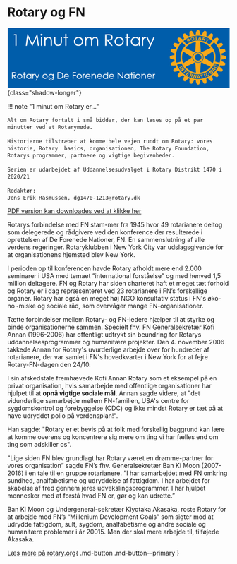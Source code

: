 # Rotary og FN

![4 punktsprøven](images/fn.jpg){class="shadow-longer"} 

!!! note "1 minut om Rotary er..."

    Alt om Rotary fortalt i små bidder, der kan læses op på et par minutter ved et Rotarymøde.
    
    Historierne tilstræber at komme hele vejen rundt om Rotary: vores historie, Rotary  basics, organisationen, The Rotary Foundation, Rotarys programmer, partnere og vigtige begivenheder.
    
    Serien er udarbejdet af Uddannelsesudvalget i Rotary Distrikt 1470 i 2020/21
    
    Redaktør: 
    Jens Erik Rasmussen, dg1470-1213@rotary.dk


<a href=https://1minut.rotary.dk/pdf-versioner/1_minut_om_Rotary_Rotary_og_FN.pdf target=_blank>PDF version kan downloades ved at klikke her</a>


Rotarys forbindelse med FN stam-mer fra 1945 hvor 49 rotarianere deltog som delegerede og rådgivere ved den konference der resulterede i oprettelsen af De Forenede Nationer, FN. En sammenslutning af alle verdens regeringer. Rotaryklubben i New York City var udslagsgivende for at organisationens hjemsted blev New York.


I perioden op til konferencen havde Rotary afholdt mere end 2.000 seminarer i USA med temaet ”international forståelse” og med henved 1,5 million deltagere. FN og Rotary har siden charteret haft et meget tæt forhold og Rotary er i dag repræsenteret ved 23 rotarianere i FN’s forskellige organer. Rotary har også en meget høj NGO konsultativ status i FN's øko-no¬miske og sociale råd, som overvåger mange FN-organisationer.


Tætte forbindelser mellem Rotary- og FN-ledere hjælper til at styrke og binde organisationerne sammen. Specielt fhv. FN Generalsekretær Kofi Annan (1996-2006) har offentligt udtrykt sin beundring for Rotarys uddannelsesprogrammer og humanitære projekter. Den 4. november 2006 takkede Annan for Rotary's uvurderlige arbejde over for hundreder af rotarianere, der var samlet i FN's hovedkvarter i New York for at fejre Rotary-FN-dagen den 24/10. 


I sin afskedstale fremhævede Kofi Annan Rotary som et eksempel på en privat organisation, hvis samarbejde med offentlige organisationer har hjulpet til at **opnå vigtige sociale mål**. Annan sagde videre, at "det vidunderlige samarbejde mellem FN-familien, USA's centre for sygdomskontrol og forebyggelse (CDC) og ikke mindst Rotary er tæt på at have udryddet polio på verdensplan!".


Han sagde: "Rotary er et bevis på at folk med forskellig baggrund kan lære at komme overens og koncentrere sig mere om ting vi har fælles end om ting som adskiller os". 


"Lige siden FN blev grundlagt har Rotary været en drømme-partner for vores organisation” sagde FN’s fhv. Generalsekretær Ban Ki Moon (2007-2016) i en tale til en gruppe rotarianere. ”I har samarbejdet med FN omkring sundhed, analfabetisme og udryddelse af fattigdom. I har arbejdet for skabelse af fred gennem jeres udvekslingsprogrammer. I har hjulpet mennesker med at forstå hvad FN er, gør og kan udrette.” 


Ban Ki Moon og Undergeneral-sekretær Kiyotaka Akasaka, roste Rotary for at arbejde med FN’s “Millenium Development Goals” som sigter mod at udrydde fattigdom, sult, sygdom, analfabetisme og andre sociale og humanitære problemer i år 20015. Men der skal mere arbejde til, tilføjede Akasaka.


[Læs mere på rotary.org](https://www.rotary.org/en/history-rotary-and-united-nations){ .md-button .md-button--primary }